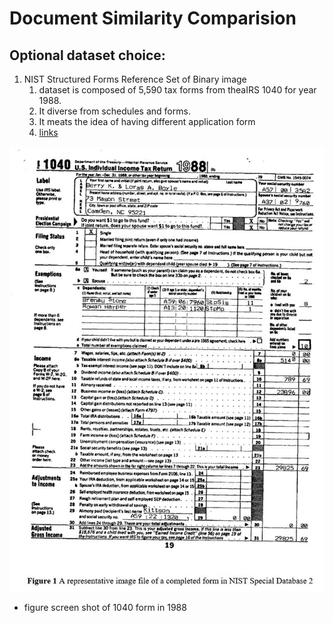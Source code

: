 # Document Similarity Comparision 

## Optional dataset choice: 

1. NIST Structured Forms Reference Set of Binary image 
   1. dataset is composed of 5,590 tax forms from theaIRS 1040 for year 1988. 
   2. It diverse from schedules and forms. 
   3. It meats the idea of having different application form 
   4. [links](https://www.nist.gov/srd/nist-special-database-2)

![tax_form_1998_1040](./figures/sd2.jpg)

- figure screen shot of 1040 form in 1988
